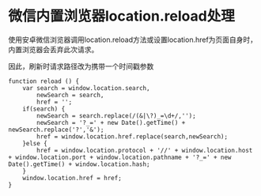 微信内置浏览器location.reload处理
===

使用安卓微信浏览器调用location.reload方法或设置location.href为页面自身时，内置浏览器会丢弃此次请求。 

因此，刷新时请求路径改为携带一个时间戳参数

```
function reload () {
    var search = window.location.search,  
        newSearch = search,
        href = '';
    if(search) {
        newSearch = search.replace(/(&|\?)_=\d+/,'');
        newSearch = '?_=' + new Date().getTime() + newSearch.replace('?','&');
        href = window.location.href.replace(search,newSearch);
    }else {
        href = window.location.protocol + '//' + window.location.host + window.location.port + window.location.pathname + '?_=' + new Date().getTime() + window.location.hash;
    }
    window.location.href = href;
}
```
